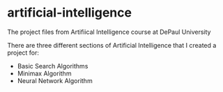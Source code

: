 # artificial-intelligence

The project files from Artifiical Intelligence course at DePaul University

There are three different sections of Artificial Intelligence that I created a project for:
  * Basic Search Algorithms
  * Minimax Algorithm
  * Neural Network Algorithm
